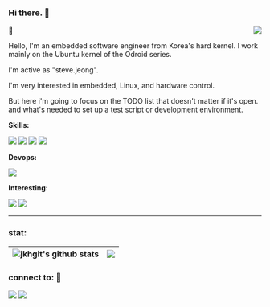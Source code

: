### Hi there. 👋

<!--
**jkhgit/jkhgit** is a ✨ _special_ ✨ repository because its `README.md` (this file) appears on your GitHub profile.

Here are some ideas to get you started:

- 🔭 I’m currently working on ...
- 🌱 I’m currently learning ...
- 👯 I’m looking to collaborate on ...
- 🤔 I’m looking for help with ...
- 💬 Ask me about ...
- 📫 How to reach me: ...
- 😄 Pronouns: ...
- ⚡ Fun fact: ...
-->

<a href="https://github.com/jkhgit"><img align="right" src="https://hits.seeyoufarm.com/api/count/incr/badge.svg?url=https://github.com/jkhgit&count_bg=%2379C83D&title_bg=%230F0F0F&icon=&icon_color=%23E7E7E7&title=hits&edge_flat=false"/></a>


🌱

Hello, I'm an embedded software engineer from Korea's hard kernel. I work mainly on the Ubuntu kernel of the Odroid series.

I'm active as "steve.jeong".

I'm very interested in embedded, Linux, and hardware control.

But here i'm going to focus on the TODO list that doesn't matter if it's open. and what's needed to set up a test script or development environment.


**Skills:**

<a><img src="https://img.shields.io/badge/C/C++-00599c?style=flat-square&logo=C&logoColor=white"/></a>
<a><img src="https://img.shields.io/badge/Python-3776ab?style=flat-square&logo=Python&logoColor=white"/></a>
<a><img src="https://img.shields.io/badge/Linux-fcc624?style=flat-square&logo=Linux&logoColor=white"/></a>
<a><img src="https://img.shields.io/badge/Gnu Bash-4eaa25?style=flat-square&logo=Gnu Bash&logoColor=white"/></a>

**Devops:**

<a><img src="https://img.shields.io/badge/Ubuntu-e95420?style=flat-square&logo=Ubuntu&logoColor=white"/></a>

**Interesting:**

<a><img src="https://img.shields.io/badge/ROS2-22314e?style=flat-square&logo=ROS&logoColor=white"/></a>
<a><img src="https://img.shields.io/badge/Docker-2496ed?style=flat-square&logo=Docker&logoColor=white"/></a>

<hr>

### stat:

| <img align="center" src="https://github-readme-stats.vercel.app/api?username=jkhgit&show_  icons=true&include_all_commits=true&show_icons=true&theme=vue&hide_border=true" alt="jkhgit's github stats" /> | <img align="center" src="https://github-readme-stats.vercel.app/api/top-langs/?username=jkhgit&layout=compact&theme=vue&hide_border=true" /> |
| ------------- | ------------- |


### connect to: 💬
<a href="https://github.com/jkhgit" target="_blank"><img src="https://img.shields.io/badge/github-181717?style=flat-square&logo=GitHub&logoColor=white"/></a>
<a href="mailto:jkhpro1003@gmail.com" target="_blank"><img src="https://img.shields.io/badge/gmail-ea4335?style=flat-square&logo=Gmail&logoColor=white"/></a>
